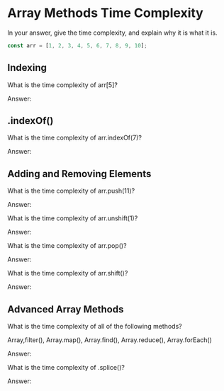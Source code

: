 # Array Methods Time Complexity

In your answer, give the time complexity, and explain why it is what it is.

```js
const arr = [1, 2, 3, 4, 5, 6, 7, 8, 9, 10];
```

## Indexing

What is the time complexity of arr[5]?

Answer:

## .indexOf()

What is the time complexity of arr.indexOf(7)?

Answer:

## Adding and Removing Elements

What is the time complexity of arr.push(11)?

Answer:

What is the time complexity of arr.unshift(1)?

Answer:

What is the time complexity of arr.pop()?

Answer:

What is the time complexity of arr.shift()?

Answer:

## Advanced Array Methods

What is the time complexity of all of the following methods?

Array,filter(), Array.map(), Array.find(), Array.reduce(), Array.forEach()

Answer:

What is the time complexity of .splice()?

Answer:
